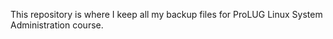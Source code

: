 This repository is where I keep all my backup files for ProLUG Linux System Administration course. 
